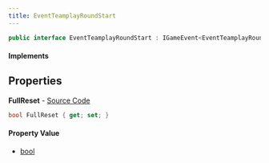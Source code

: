 ```yaml
---
title: EventTeamplayRoundStart
---
```


```csharp
public interface EventTeamplayRoundStart : IGameEvent<EventTeamplayRoundStart>
```

#### Implements

## Properties

**FullReset** - [Source Code](https://github.com/swiftly-solution/swiftlys2/blob/master/managed/src/SwiftlyS2.Generated/GameEvents/Interfaces/EventTeamplayRoundStart.cs#L23)

```csharp
bool FullReset { get; set; }
```

#### Property Value

- [bool](https://learn.microsoft.com/dotnet/api/system.boolean)

